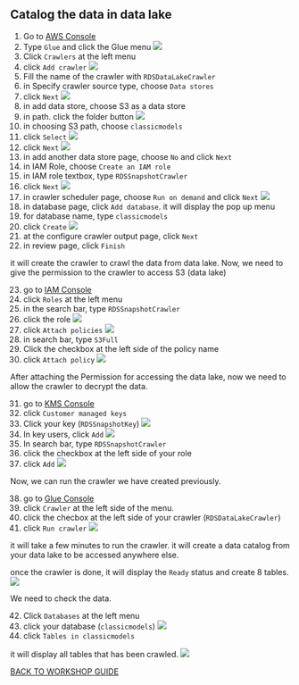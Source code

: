 ## Catalog the data in data lake

1. Go to [AWS Console](https://console.aws.amazon.com/console/home?region=us-east-1#)
2. Type `Glue` and click the Glue menu
    ![](../../images/DLAndDWH/DataCatalog/2.png)
3. Click `Crawlers` at the left menu
4. click `Add crawler`
    ![](../../images/DLAndDWH/DataCatalog/4.png)
5. Fill the name of the crawler with `RDSDataLakeCrawler`
6. in Specify crawler source type, choose `Data stores`
7. click `Next`
    ![](../../images/DLAndDWH/DataCatalog/7.png)
8. in add data store, choose S3 as a data store
9. in path. click the folder button
    ![](../../images/DLAndDWH/DataCatalog/9.png)
10. in choosing S3 path, choose `classicmodels`
11. click `Select`
    ![](../../images/DLAndDWH/DataCatalog/11.png)
12. click `Next`
    ![](../../images/DLAndDWH/DataCatalog/12.png)
13. in add another data store page, choose `No` and click `Next`
14. in IAM Role, choose `Create an IAM role`
15. in IAM role textbox, type `RDSSnapshotCrawler`
16. click `Next`
    ![](../../images/DLAndDWH/DataCatalog/16.png)
17. in crawler scheduler page, choose `Run on demand` and click `Next`
    ![](../../images/DLAndDWH/DataCatalog/17.png)
18. in database page, click `Add database`. it will display the pop up menu
19. for database name, type `classicmodels`
20. click `Create`
    ![](../../images/DLAndDWH/DataCatalog/20.png)
21. at the configure crawler output page, click `Next`
22. in review page, click `Finish`

it will create the crawler to crawl the data from data lake. Now, we need to give the permission to the crawler to access S3 (data lake)

23. go to [IAM Console](https://console.aws.amazon.com/iam/home?region=us-east-1#/home)
24. click `Roles` at the left menu
25. in the search bar, type `RDSSnapshotCrawler`
26. click the role
    ![](../../images/DLAndDWH/DataCatalog/26.png)
27. click `Attach policies`
    ![](../../images/DLAndDWH/DataCatalog/27.png)
28. in search bar, type `S3Full`
29. Click the checkbox at the left side of the policy name
30. click `Attach policy`
    ![](../../images/DLAndDWH/DataCatalog/30.png)

After attaching the Permission for accessing the data lake, now we need to allow the crawler to decrypt the data.

31. go to [KMS Console](https://console.aws.amazon.com/kms/home?region=us-east-1#/kms/home)
32. click `Customer managed keys`
33. Click your key (`RDSSnapshotKey`)
    ![](../../images/DLAndDWH/DataCatalog/33.png)
34. In key users, click `Add`
    ![](../../images/DLAndDWH/DataCatalog/34.png)
35. In search bar, type `RDSSnapshotCrawler`
36. click the checkbox at the left side of your role
37. click `Add`
    ![](../../images/DLAndDWH/DataCatalog/37.png)

Now, we can run the crawler we have created previously.

38. go to [Glue Console](https://console.aws.amazon.com/glue/home?region=us-east-1)
39. click `Crawler` at the left side of the menu.
40. click the checbox at the left side of your crawler (`RDSDataLakeCrawler`)
41. click `Run crawler`
    ![](../../images/DLAndDWH/DataCatalog/41.png)

it will take a few minutes to run the crawler. it will create a data catalog from your data lake to be accessed anywhere else.

once the crawler is done, it will display the `Ready` status and create 8 tables.
    ![](../../images/DLAndDWH/DataCatalog/41-2.png)

We need to check the data.

42. Click `Databases` at the left menu
43. click your database (`classicmodels`)
    ![](../../images/DLAndDWH/DataCatalog/43.png)
44. click `Tables in classicmodels`

it will display all tables that has been crawled.
    ![](../../images/DLAndDWH/DataCatalog/44.png)

[BACK TO WORKSHOP GUIDE](../../README.md)